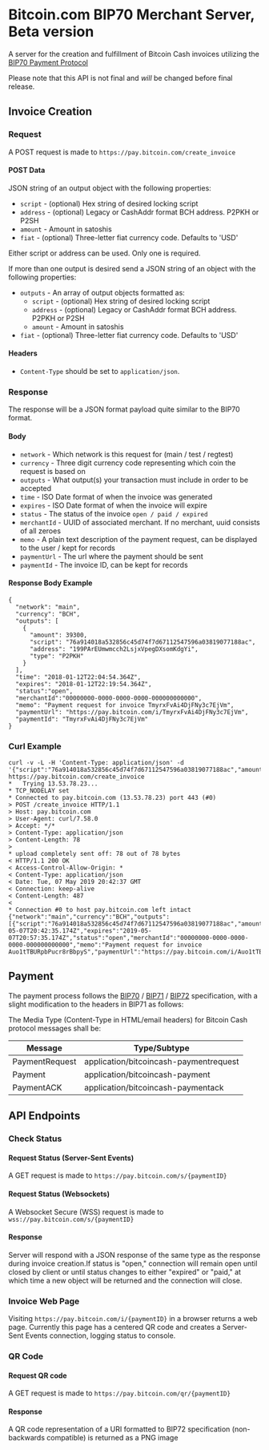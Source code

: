 # Bitcoin.com BIP70 Merchant Server, Beta version

A server for the creation and fulfillment of Bitcoin Cash invoices utilizing the [BIP70 Payment Protocol](https://github.com/bitcoin/bips/blob/master/bip-0070.mediawiki)

Please note that this API is not final and _will_ be changed before final release.

## Invoice Creation

### Request

A POST request is made to `https://pay.bitcoin.com/create_invoice`

#### POST Data
JSON string of an output object with the following properties:
* `script` - (optional) Hex string of desired locking script
* `address` - (optional) Legacy or CashAddr format BCH address. P2PKH or P2SH
* `amount` - Amount in satoshis
* `fiat` - (optional) Three-letter fiat currency code. Defaults to 'USD'

Either script or address can be used. Only one is required.

If more than one output is desired send a JSON string of an object with the following properties:
* `outputs` - An array of output objects formatted as:
    * `script` - (optional) Hex string of desired locking script
    * `address` - (optional) Legacy or CashAddr format BCH address. P2PKH or P2SH
    * `amount` - Amount in satoshis
* `fiat` - (optional) Three-letter fiat currency code. Defaults to 'USD'

#### Headers

* `Content-Type` should be set to `application/json`.

### Response
The response will be a JSON format payload quite similar to the BIP70 format.

#### Body
* `network` - Which network is this request for (main / test / regtest)
* `currency` - Three digit currency code representing which coin the request is based on
* `outputs` - What output(s) your transaction must include in order to be accepted
* `time` - ISO Date format of when the invoice was generated
* `expires` - ISO Date format of when the invoice will expire
* `status` - The status of the invoice `open / paid / expired`
* `merchantId` - UUID of associated merchant. If no merchant, uuid consists of all zeroes
* `memo` - A plain text description of the payment request, can be displayed to the user / kept for records
* `paymentUrl` - The url where the payment should be sent
* `paymentId` - The invoice ID, can be kept for records

#### Response Body Example
```
{
  "network": "main",
  "currency": "BCH",
  "outputs": [
    {
      "amount": 39300,
      "script": "76a914018a532856c45d74f7d67112547596a03819077188ac",
      "address": "199PArEUmwmcch2LsjxVpegDXsomKdgYi",
      "type": "P2PKH"
    }
  ],
  "time": "2018-01-12T22:04:54.364Z",
  "expires": "2018-01-12T22:19:54.364Z",
  "status":"open",
  "merchantId":"00000000-0000-0000-0000-000000000000",
  "memo": "Payment request for invoice TmyrxFvAi4DjFNy3c7EjVm",
  "paymentUrl": "https://pay.bitcoin.com/i/TmyrxFvAi4DjFNy3c7EjVm",
  "paymentId": "TmyrxFvAi4DjFNy3c7EjVm"
}
```

### Curl Example
```
curl -v -L -H 'Content-Type: application/json' -d '{"script":"76a914018a532856c45d74f7d67112547596a03819077188ac","amount":25500}' https://pay.bitcoin.com/create_invoice
*   Trying 13.53.78.23...
* TCP_NODELAY set
* Connected to pay.bitcoin.com (13.53.78.23) port 443 (#0)
> POST /create_invoice HTTP/1.1
> Host: pay.bitcoin.com
> User-Agent: curl/7.58.0
> Accept: */*
> Content-Type: application/json
> Content-Length: 78
>
* upload completely sent off: 78 out of 78 bytes
< HTTP/1.1 200 OK
< Access-Control-Allow-Origin: *
< Content-Type: application/json
< Date: Tue, 07 May 2019 20:42:37 GMT
< Connection: keep-alive
< Content-Length: 487
<
* Connection #0 to host pay.bitcoin.com left intact
{"network":"main","currency":"BCH","outputs":[{"script":"76a914018a532856c45d74f7d67112547596a03819077188ac","amount":25500,"address":"199PArEUmwmcch2LsjxVpegDXsomKdgYi","type":"P2PKH"}],"time":"2019-05-07T20:42:35.174Z","expires":"2019-05-07T20:57:35.174Z","status":"open","merchantId":"00000000-0000-0000-0000-000000000000","memo":"Payment request for invoice Auo1tTBURpbPucr8rBbpyS","paymentUrl":"https://pay.bitcoin.com/i/Auo1tTBURpbPucr8rBbpyS","paymentId":"Auo1tTBURpbPucr8rBbpyS"}% 
```

## Payment

The payment process follows the [BIP70](https://github.com/bitcoin/bips/blob/master/bip-0070.mediawiki) / [BIP71](https://github.com/bitcoin/bips/blob/master/bip-0071.mediawiki) / [BIP72](https://github.com/bitcoin/bips/blob/master/bip-0072.mediawiki) specification, with a slight modification to the headers in BIP71 as follows:

The Media Type (Content-Type in HTML/email headers) for Bitcoin Cash
protocol messages shall be:


| Message | Type/Subtype |
| --- | --- |
| PaymentRequest | application/bitcoincash-paymentrequest |
| Payment | application/bitcoincash-payment |
| PaymentACK | application/bitcoincash-paymentack |


## API Endpoints

### Check Status

#### Request Status (Server-Sent Events)

A GET request is made to `https://pay.bitcoin.com/s/{paymentID}`

#### Request Status (Websockets)

A Websocket Secure (WSS) request is made to `wss://pay.bitcoin.com/s/{paymentID}`

#### Response

Server will respond with a JSON response of the same type as the response during invoice creation.If status is "open," connection will remain open until closed by client or until status changes to either "expired" or "paid," at which time a new object will be returned and the connection will close.

### Invoice Web Page

Visiting `https://pay.bitcoin.com/i/{paymentID}` in a browser returns a web page. Currently this page has a centered QR code and creates a Server-Sent Events connection, logging status to console.

### QR Code

#### Request QR code

A GET request is made to `https://pay.bitcoin.com/qr/{paymentID}`

#### Response

A QR code representation of a URI formatted to BIP72 specification (non-backwards compatible) is returned as a PNG image
